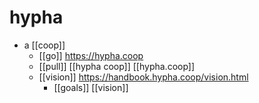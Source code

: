 # hypha

- a [[coop]]
  - [[go]] https://hypha.coop
  - [[pull]] [[hypha coop]] [[hypha.coop]]
  - [[vision]] https://handbook.hypha.coop/vision.html
  	- [[goals]] [[vision]]

